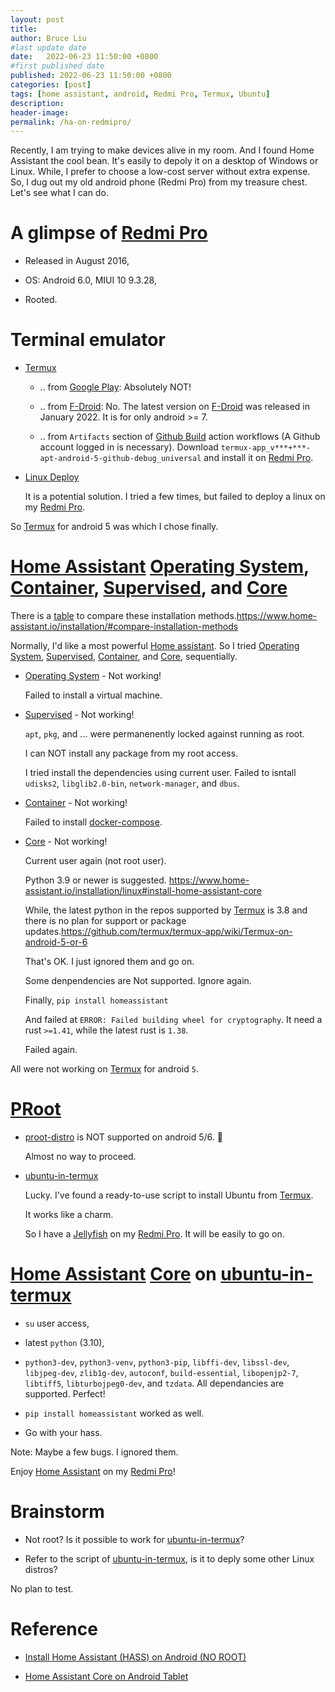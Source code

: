 ```yaml
---
layout: post
title:  
author: Bruce Liu
#last update date
date:   2022-06-23 11:50:00 +0800
#first published date
published: 2022-06-23 11:50:00 +0800
categories: [post]
tags: [home assistant, android, Redmi Pro, Termux, Ubuntu]
description: 
header-image: 
permalink: /ha-on-redmipro/
---
```

Recently, I am trying to make devices alive in my room. And I found Home Assistant the cool bean. It's easily to depoly it on a desktop of Windows or Linux. While, I prefer to choose a low-cost server without extra expense. So, I dug out my old android phone (Redmi Pro) from my treasure chest. Let's see what I can do.

<!--the above is the excerpt-->
<!--more-->
<!--the following is the text-->

# A glimpse of [Redmi Pro]

- Released in August 2016,

- OS: Android 6.0, MIUI 10 9.3.28,

- Rooted.

# Terminal emulator

- [Termux]
	
	- .. from [Google Play]: Absolutely NOT! 
	
	- .. from [F-Droid]: No. The latest version on [F-Droid] was released in January 2022. It is for only android >= 7.
	
	- .. from `Artifacts` section of [Github Build] action workflows (A Github account logged in is necessary). Download `termux-app_v***+***-apt-android-5-github-debug_universal` and install it on [Redmi Pro].
	
- [Linux Deploy]

	It is a potential solution. I tried a few times, but failed to deploy a linux on my [Redmi Pro].
	
So [Termux] for android 5 was which I chose finally.
	
# [Home Assistant][1] [Operating System], [Container], [Supervised], and [Core]

There is a [table](https://www.home-assistant.io/installation/#compare-installation-methods) to compare these installation methods.<https://www.home-assistant.io/installation/#compare-installation-methods>

Normally, I'd like a most powerful [Home assistant][1]. So I tried [Operating System], [Supervised], [Container], and [Core], sequentially.

- [Operating System] - Not working!
	
	Failed to install a virtual machine.
	
- [Supervised] - Not working!

	`apt`, `pkg`, and ... were permanenently locked against running as root.
	
	I can NOT install any package from my root access.
	
	I tried install the dependencies using current user. Failed to isntall `udisks2`, `libglib2.0-bin`, `network-manager`, and 	`dbus`.
	
- [Container] - Not working!

	Failed to install [docker-compose](https://docs.docker.com/compose).
	
- [Core] - Not working!

	Current user again (not root user).
	
	Python 3.9 or newer is suggested. <https://www.home-assistant.io/installation/linux#install-home-assistant-core>
	
	While, the latest python in the repos supported by [Termux] is 3.8 and there is no plan for support or package updates.<https://github.com/termux/termux-app/wiki/Termux-on-android-5-or-6>
	
	That's OK. I just ignored them and go on.
	
	Some denpendencies are Not supported. Ignore again.
	
	Finally, `pip install homeassistant`
	
	And failed at `ERROR: Failed building wheel for cryptography`. It need a rust `>=1.41`, while the latest rust is `1.38`.
	
	Failed again.

All were not working on [Termux] for android `5`.

# [PRoot]

- [proot-distro] is NOT supported on android 5/6.  💩

	Almost no way to proceed.

- [ubuntu-in-termux]

	Lucky. I've found a ready-to-use script to install Ubuntu from [Termux].

	It works like a charm.

	So I have a [Jellyfish] on my [Redmi Pro]. It will be easily to go on.

# [Home Assistant][1] [Core] on [ubuntu-in-termux]

- `su` user access,

- latest `python` (3.10),

- `python3-dev`, `python3-venv`, `python3-pip`, `libffi-dev`, `libssl-dev`, `libjpeg-dev`, `zlib1g-dev`, `autoconf`, `build-essential`, `libopenjp2-7`, `libtiff5`, `libturbojpeg0-dev`, and `tzdata`. All dependancies are supported. Perfect!

- `pip install homeassistant` worked as well.

- Go with your hass.

Note: Maybe a few bugs. I ignored them.

Enjoy [Home Assistant][1] on my [Redmi Pro]!

# Brainstorm

- Not root? Is it possible to work for [ubuntu-in-termux]?

- Refer to the script of [ubuntu-in-termux], is it to deply some other Linux distros?

No plan to test.


# Reference

- [Install Home Assistant (HASS) on Android (NO ROOT)](https://lucacesarano.medium.com/install-home-assistant-hass-on-android-no-root-fb65b2341126)

- [Home Assistant Core on Android Tablet](https://community.home-assistant.io/t/home-assistant-core-on-android-tablet)


<!--links-->
[Redmi Pro]: https://www.gsmarena.com/xiaomi_redmi_pro-8233.php
[Termux]: https://termux.com
[Google Play]: https://play.google.com
[F-Droid]: https://f-droid.org
[Github Build]: https://github.com/termux/termux-app/actions/workflows/debug_build.yml
[Linux Deploy]: https://github.com/meefik/linuxdeploy
[1]: https://www.home-assistant.io
[Operating System]: https://github.com/home-assistant/operating-system
[Container]: https://github.com/home-assistant/docker
[Supervised]: https://github.com/home-assistant/supervisor
[Core]: https://github.com/home-assistant/core
[PRoot]: https://wiki.termux.com/wiki/PRoot
[proot-distro]: https://github.com/termux/proot-distro
[ubuntu-in-termux]: https://github.com/MFDGaming/ubuntu-in-termux
[Jellyfish]: https://releases.ubuntu.com/22.04